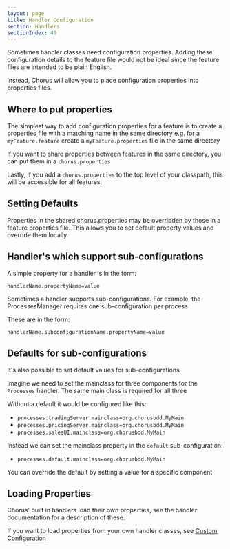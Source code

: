 ```yaml
---
layout: page
title: Handler Configuration
section: Handlers
sectionIndex: 40
---
```


Sometimes handler classes need configuration properties.
Adding these configuration details to the feature file would not be ideal since the feature files are intended to be plain English.

Instead, Chorus will allow you to place configuration properties into properties files.

## Where to put properties 

The simplest way to add configuration properties for a feature is to create a properties file with a matching name in the same directory
e.g. for a `myFeature.feature` create a `myFeature.properties` file in the same directory

If you want to share properties between features in the same directory, you can put them in a `chorus.properties`

Lastly, if you add a `chorus.properties` to the top level of your classpath, this will be accessible for all features.

## Setting Defaults 

Properties in the shared chorus.properties may be overridden by those in a feature properties file.
This allows you to set default property values and override them locally.

## Handler's which support sub-configurations 

A simple property for a handler is in the form:

    handlerName.propertyName=value

Sometimes a handler supports sub-configurations. For example, the ProcessesManager requires one sub-configuration per process

These are in the form:

    handlerName.subconfigurationName.propertyName=value

## Defaults for sub-configurations 

It's also possible to set default values for sub-configurations

Imagine we need to set the mainclass for three components for the `Processes` handler.
The same main class is required for all three

Without a default it would be configured like this:

* `processes.tradingServer.mainclass=org.chorusbdd.MyMain`
* `processes.pricingServer.mainclass=org.chorusbdd.MyMain`
* `processes.salesUI.mainclass=org.chorusbdd.MyMain`

Instead we can set the mainclass property in the `default` sub-configuration:

* `processes.default.mainclass=org.chorusbdd.MyMain`

You can override the default by setting a value for a specific component

## Loading Properties 

Chorus' built in handlers load their own properties, see the handler documentation for a description of these.

If you want to load properties from your own handler classes, see [Custom Configuration](/pages/Handlers/CustomConfiguration)


